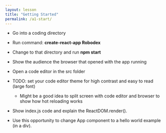 ```yaml
---
layout: lesson
title: "Getting Started"
permalink: /a1-start/
---
```


-   Go into a coding directory

-   Run command: **create-react-app Robodex**

-   Change to that directory and run **npm start**

-   Show the audience the browser that opened with the app running

-   Open a code editor in the src folder

-   TODO: set your code editor theme for high contrast and easy to read (large font)
    -   Might be a good idea to split screen with code editor and browser to
        show how hot reloading works

-   Show index.js code and explain the ReactDOM.render().

-   Use this opportunity to change App component to a hello world example (in a div).
